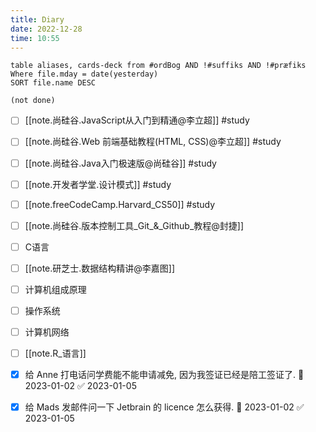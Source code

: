 ```yaml
---
title: Diary
date: 2022-12-28
time: 10:55
---
```


```dataview
table aliases, cards-deck from #ordBog AND !#suffiks AND !#præfiks Where file.mday = date(yesterday)
SORT file.name DESC
```

```tasks
(not done)
```

- [ ]  [[note.尚硅谷.JavaScript从入门到精通@李立超]] #study 
- [ ]  [[note.尚硅谷.Web 前端基础教程(HTML, CSS)@李立超]] #study 
- [ ]  [[note.尚硅谷.Java入门极速版@尚硅谷]] #study 
- [ ]  [[note.开发者学堂.设计模式]] #study 
- [ ]  [[note.freeCodeCamp.Harvard_CS50]] #study 
- [ ] [[note.尚硅谷.版本控制工具_Git_&_Github_教程@封捷]]
- [ ] C语言
- [ ] [[note.研芝士.数据结构精讲@李嘉图]]
- [ ] 计算机组成原理
- [ ] 操作系统
- [ ] 计算机网络
- [ ] [[note.R_语言]]

- [x] 给 Anne 打电话问学费能不能申请减免, 因为我签证已经是陪工签证了. 📅 2023-01-02 ✅ 2023-01-05
- [x] 给 Mads 发邮件问一下 Jetbrain 的 licence 怎么获得. 📅 2023-01-02 ✅ 2023-01-05